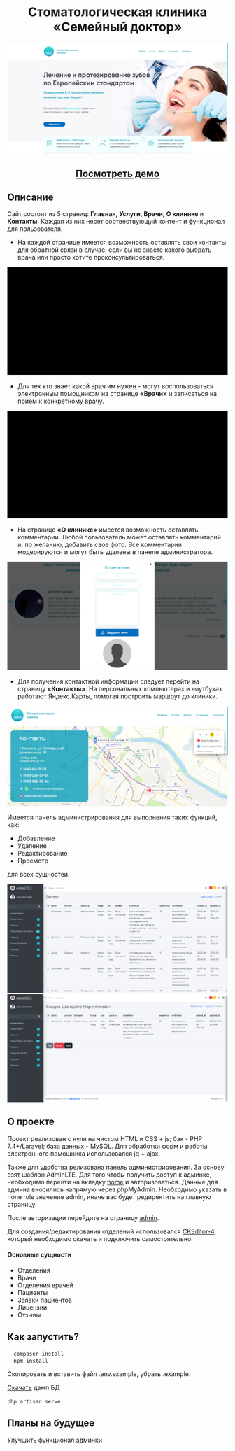 # <h1 align="center">Стоматологическая клиника «Семейный доктор»</h1>

![main](https://github.com/pavel-mishinfz/dental-clinic/blob/assets/img/main.png)

<h2 align="center">
  <a href="http://dental-clinic.space/">Посмотреть демо</a>
</h2>

## Описание
Сайт состоит из 5 страниц: **Главная**, **Услуги**, **Врачи**, **О клинике** и **Контакты**. Каждая из них несет соотвествующий контент и функционал для пользователя.

+ На каждой странице имеется возможность оставлять свои контакты для обратной связи в случае, если вы не знаете какого выбрать врача или просто хотите проконсультироваться. 

<p align="center">
  <img src="https://github.com/pavel-mishinfz/dental-clinic/blob/assets/gif/main_page.gif" alt="gif_main">
</p>

+ Для тех кто знает какой врач им нужен - могут воспользоваться электронным помощником на странице **«Врачи»** и записаться на прием к конкретному врачу.

<p align="center">
  <img src="https://github.com/pavel-mishinfz/dental-clinic/blob/assets/gif/doctors_gif.gif" alt="gif_doctors">
</p>

+ На странице **«О клинике»** имеется возможность оставлять комментарии. Любой пользователь может оставлять комментарий и, по желанию, добавить свое фото. Все комментарии модерируются и могут быть удалены в панеле администратора.

<p align="center">
  <img src="https://github.com/pavel-mishinfz/dental-clinic/blob/assets/img/review.png" alt="review">
</p>

+ Для получения контактной информации следует перейти на страницу **«Контакты»**. На персональных компьютерах и ноутбуках работают Яндекс.Карты, помогая построить маршрут до клиники.

<p align="center">
  <img src="https://github.com/pavel-mishinfz/dental-clinic/blob/assets/img/contacts.png" alt="contacts">
</p>

Имеется панель администрирования для выполнения таких функций, как:
+ Добавление
+ Удаление
+ Редактирование
+ Просмотр

для всех сущностей.

<p align="center">
  <img src="https://github.com/pavel-mishinfz/dental-clinic/blob/assets/img/admin.png" alt="admin">
  <img src="https://github.com/pavel-mishinfz/dental-clinic/blob/assets/img/admin_show.png" alt="admin_show">
</p>

## О проекте
Проект реализован с нуля на чистом HTML и CSS + js; бэк - PHP 7.4+/Laravel; база данных - MySQL. Для обработки форм и работы электронного помощника использовался jq + ajax.

Также для удобства релизована панель администрирования. За основу взят шаблон AdminLTE. Для того чтобы получить доступ к админке, необходимо перейти на вкладку [home](http://dental-clinic.space/home) и авторизоваться. Данные для админа вносились напрямую через phpMyAdmin. Необходимо указать в поле role значение admin, иначе вас будет редиректить на главную страницу.

После авторизации перейдите на страницу [admin](http://dental-clinic.space/admin). 

Для создания/редактирования отделений использовался [CKEditor-4](https://ckeditor.com/ckeditor-4/), который необходимо скачать и подключить самостоятельно.
#### Основные сущности
+ Отделения
+ Врачи
+ Отделения врачей
+ Пациенты
+ Заявки пациентов
+ Лицензии
+ Отзывы

## Как запустить?

```
  composer install
  npm install
```

Скопировать и вставить файл .env.example, убрать .example. 

[Скачать](https://github.com/pavel-mishinfz/dental-clinic/blob/assets/dental_clinic.sql) дамп БД 

```php artisan serve```

## Планы на будущее
Улучшить функционал админки
